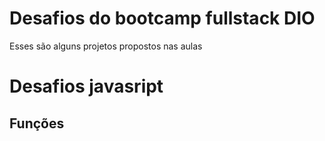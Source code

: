 # Desafios do bootcamp fullstack DIO
Esses são alguns projetos propostos nas aulas 
# Desafios javasript 
## Funções 

